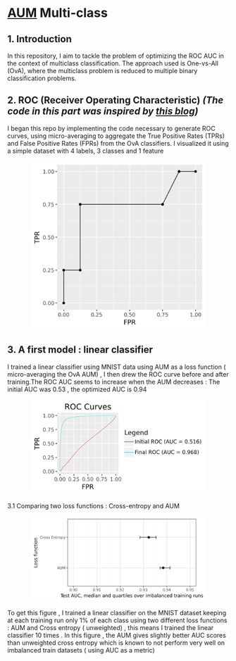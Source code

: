 # [AUM](https://www.jmlr.org/papers/v24/21-0751.html) Multi-class



## 1. Introduction

In this repository, I aim to tackle the problem of optimizing the ROC AUC in the context of multiclass classification. The approach used is One-vs-All (OvA), where the multiclass problem is reduced to multiple binary classification problems.

## 2. ROC (Receiver Operating Characteristic) *(The code in this part was inspired by [this blog](https://tdhock.github.io/blog/2024/torch-roc-aum/))*

I began this repo by implementing the code necessary to generate ROC curves, using micro-averaging to aggregate the True Positive Rates (TPRs) and False Positive Rates (FPRs) from the OvA classifiers. I visualized it using a simple dataset with 4 labels, 3 classes and 1 feature 
<p align="center">
  <img src="Micro-Average-AUM/Figure-ROC-multiclass/ROC_multiclass_micro_plot.png" alt="Description" width="400"/>
</p>

## 3. A first model : linear classifier
I trained a linear classifier using MNIST data using AUM as a loss function ( micro-averaging the OvA AUM) , I then drew the ROC curve before and after training.The ROC AUC seems to increase when the AUM decreases : The initial AUC was 0.53 , the optimized AUC is 0.94
<p align="center">
  <img src="Micro-Average-AUM/Figure-ROC-Linear-Training-AUM/ROC_Linear_Training_AUM.png" alt="Description" width="400"/>
</p>
3.1 Comparing two loss functions : Cross-entropy and AUM
<p align="center">
  <img src="Figure-Comparing-CE-AUM\AUMvsCE.png" alt="Description" width="400"/>
</p>
To get this figure , I trained a linear classifier on the MNIST dataset keeping at each training run only 1% of each class using two different loss functions : AUM and Cross entropy ( unweighted) , this means I trained the linear classifier 10 times . In this figure , the AUM gives slightly better AUC scores than unweighted cross entropy which is known to not perform very well on imbalanced train datasets ( using AUC as a metric)
